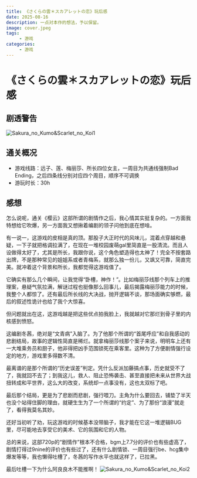 ```yaml
---
title: 《さくらの雲＊スカアレットの恋》玩后感
date: 2025-08-16
description: 一点对本作的想法，予以保留。
image: cover.jpeg
tags:
     - 游戏
categories:
     - 游戏
---
```

# 《さくらの雲＊スカアレットの恋》玩后感

## 剧透警告
![Sakura_no_Kumo&Scarlet_no_Koi1](/Sakura_no_Kumo&Scarlet_no_Koi1.jpg)

## 通关概况
- 游戏线路：远子、莲、梅丽莎、所长四位女主，一周目为共通线强制Bad Ending，之后四条线分别对应四个周目，顺序不可调换
- 游玩时长：30h
## 感想
怎么说呢，通关《樱云》这部所谓的剧情作之后，我心情其实挺复杂的。一方面我特想给它吹爆，另一方面我又想揪着编剧的领子问他到底在想啥。

有一说一，这游戏的皮相是真的顶。那股子大正时代的风味儿，混着点穿越和悬疑，一下子就把格调拉满了，在现在一堆校园废萌gal里简直是一股清流。而且人设做得太好了，尤其是所长，我跟你说，这个角色塑造得也太神了！完全不按套路出牌，不是那种常见的姐姐系或者青梅系，就那么独一份儿，又飒又可靠，简直完美。就冲着这个背景和所长，我都觉得这游戏值了。

它确实有那么几个瞬间，让我觉得“卧槽，神作！”。比如梅丽莎线那个列车上的推理案，悬疑气氛拉满，解谜过程也挺像那么回事儿，最后揭露梅丽莎能力的时候，我整个人都惊了。还有最后所长线的大决战，抛开逻辑不谈，那场面确实够燃，最后的叙述性诡计也给了我个大惊喜。

但问题就出在这，这游戏越是把这些优点拍我脸上，我就越对它那烂到骨子里的内核感到愤怒。

这编剧冬茜，绝对是“文青病”入脑了。为了他那个所谓的“首尾呼应”和自我感动的悲剧结局，故事的逻辑性简直是稀烂。就拿梅丽莎线那个案子来说，明明车上还有一大堆乘务员和厨子，他非得把凶手范围锁死在乘客里。这种为了方便剧情强行设定的地方，游戏里多得数不清。

最离谱的是那个所谓的“历史误差”判定。凭什么反派加藤搞点事，历史就受不了了，我就回不去了；到我这儿，救人、阻止恐怖袭击、甚至直接把未来从世界大战扭转成和平世界，这么大的改变，系统却一点事没有，这也太双标了吧。

最后那个结局，更是为了悲剧而悲剧，强行喂刀。主角为什么要回去，铺垫了半天也没个站得住脚的理由，就硬生生为了一个所谓的“约定”、为了那份“浪漫”就走了，看得我莫名其妙。

还好当初听了劝，玩这游戏的时候基本没带脑子，我才能在它这一堆逻辑BUG里，尽可能地去享受它的美术、它的氛围和它的人物。

总的来说，这部720p的“剧情作”根本不合格，bgm上7.7分的评价也有些虚高了，剧情打得过9nine的评价也有些过了，还有什么剧情锁、一周目强行be、hcg集中爆发等等，我也懒得吐槽了，冬茜的写作水平也就这样了，已拉黑。

最后吐槽一下为什么阿良良木不能推啊！
![Sakura_no_Kumo&Scarlet_no_Koi2](/Sakura_no_Kumo&Scarlet_no_Koi2.jpg)





























